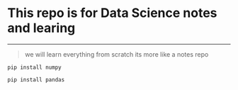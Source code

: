 # This repo is for Data Science notes and learing 

------------------------------------------------------------------
> we will learn everything from scratch its more like a notes repo 



`pip install numpy`

`pip install pandas`

